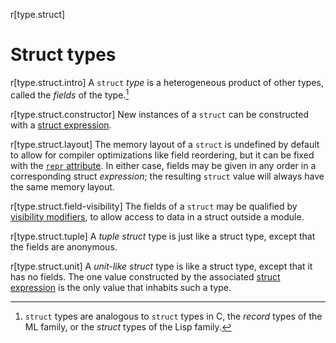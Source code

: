 r[type.struct]
# Struct types

r[type.struct.intro]
A `struct` *type* is a heterogeneous product of other types, called the
*fields* of the type.[^structtype]

r[type.struct.constructor]
New instances of a `struct` can be constructed with a [struct expression].

r[type.struct.layout]
The memory layout of a `struct` is undefined by default to allow for compiler
optimizations like field reordering, but it can be fixed with the
[`repr` attribute]. In either case, fields may be given in any order in a
corresponding struct *expression*; the resulting `struct` value will always
have the same memory layout.

r[type.struct.field-visibility]
The fields of a `struct` may be qualified by [visibility modifiers], to allow
access to data in a struct outside a module.

r[type.struct.tuple]
A _tuple struct_ type is just like a struct type, except that the fields are
anonymous.

r[type.struct.unit]
A _unit-like struct_ type is like a struct type, except that it has no fields.
The one value constructed by the associated [struct expression] is the only
value that inhabits such a type.

[^structtype]: `struct` types are analogous to `struct` types in C, the
    *record* types of the ML family, or the *struct* types of the Lisp family.

[`repr` attribute]: ../type-layout.md#representations
[struct expression]: ../expressions/struct-expr.md
[visibility modifiers]: ../visibility-and-privacy.md
